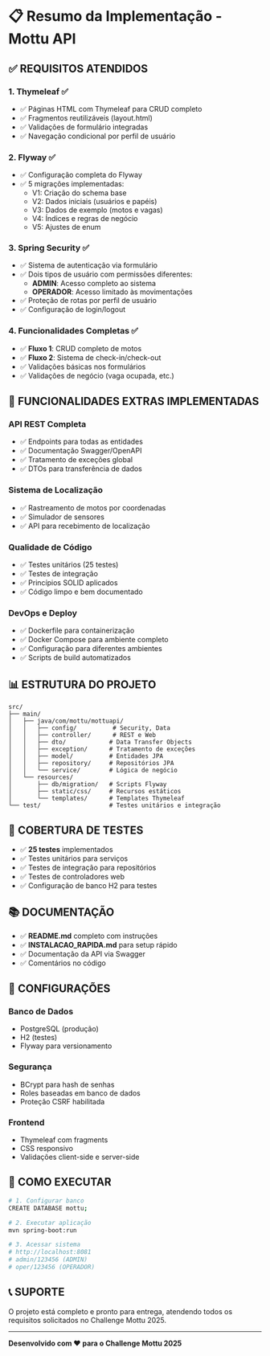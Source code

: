 # 📋 Resumo da Implementação - Mottu API

## ✅ REQUISITOS ATENDIDOS

### 1. **Thymeleaf** ✅
- ✅ Páginas HTML com Thymeleaf para CRUD completo
- ✅ Fragmentos reutilizáveis (layout.html)
- ✅ Validações de formulário integradas
- ✅ Navegação condicional por perfil de usuário

### 2. **Flyway** ✅
- ✅ Configuração completa do Flyway
- ✅ 5 migrações implementadas:
  - V1: Criação do schema base
  - V2: Dados iniciais (usuários e papéis)
  - V3: Dados de exemplo (motos e vagas)
  - V4: Índices e regras de negócio
  - V5: Ajustes de enum

### 3. **Spring Security** ✅
- ✅ Sistema de autenticação via formulário
- ✅ Dois tipos de usuário com permissões diferentes:
  - **ADMIN**: Acesso completo ao sistema
  - **OPERADOR**: Acesso limitado às movimentações
- ✅ Proteção de rotas por perfil de usuário
- ✅ Configuração de login/logout

### 4. **Funcionalidades Completas** ✅
- ✅ **Fluxo 1**: CRUD completo de motos
- ✅ **Fluxo 2**: Sistema de check-in/check-out
- ✅ Validações básicas nos formulários
- ✅ Validações de negócio (vaga ocupada, etc.)

## 🚀 FUNCIONALIDADES EXTRAS IMPLEMENTADAS

### **API REST Completa**
- ✅ Endpoints para todas as entidades
- ✅ Documentação Swagger/OpenAPI
- ✅ Tratamento de exceções global
- ✅ DTOs para transferência de dados

### **Sistema de Localização**
- ✅ Rastreamento de motos por coordenadas
- ✅ Simulador de sensores
- ✅ API para recebimento de localização

### **Qualidade de Código**
- ✅ Testes unitários (25 testes)
- ✅ Testes de integração
- ✅ Princípios SOLID aplicados
- ✅ Código limpo e bem documentado

### **DevOps e Deploy**
- ✅ Dockerfile para containerização
- ✅ Docker Compose para ambiente completo
- ✅ Configuração para diferentes ambientes
- ✅ Scripts de build automatizados

## 📊 ESTRUTURA DO PROJETO

```
src/
├── main/
│   ├── java/com/mottu/mottuapi/
│   │   ├── config/          # Security, Data
│   │   ├── controller/      # REST e Web
│   │   ├── dto/            # Data Transfer Objects
│   │   ├── exception/      # Tratamento de exceções
│   │   ├── model/          # Entidades JPA
│   │   ├── repository/     # Repositórios JPA
│   │   └── service/        # Lógica de negócio
│   └── resources/
│       ├── db/migration/   # Scripts Flyway
│       ├── static/css/     # Recursos estáticos
│       └── templates/      # Templates Thymeleaf
└── test/                   # Testes unitários e integração
```

## 🧪 COBERTURA DE TESTES

- ✅ **25 testes** implementados
- ✅ Testes unitários para serviços
- ✅ Testes de integração para repositórios
- ✅ Testes de controladores web
- ✅ Configuração de banco H2 para testes

## 📚 DOCUMENTAÇÃO

- ✅ **README.md** completo com instruções
- ✅ **INSTALACAO_RAPIDA.md** para setup rápido
- ✅ Documentação da API via Swagger
- ✅ Comentários no código

## 🔧 CONFIGURAÇÕES

### **Banco de Dados**
- PostgreSQL (produção)
- H2 (testes)
- Flyway para versionamento

### **Segurança**
- BCrypt para hash de senhas
- Roles baseadas em banco de dados
- Proteção CSRF habilitada

### **Frontend**
- Thymeleaf com fragments
- CSS responsivo
- Validações client-side e server-side

## 🚀 COMO EXECUTAR

```bash
# 1. Configurar banco
CREATE DATABASE mottu;

# 2. Executar aplicação
mvn spring-boot:run

# 3. Acessar sistema
# http://localhost:8081
# admin/123456 (ADMIN)
# oper/123456 (OPERADOR)
```

## 📞 SUPORTE

O projeto está completo e pronto para entrega, atendendo todos os requisitos solicitados no Challenge Mottu 2025.

---

**Desenvolvido com ❤️ para o Challenge Mottu 2025**
